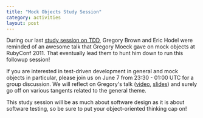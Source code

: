 ```yaml
---
title: "Mock Objects Study Session"
category: activities
layout: post
---
```


During our last [study session on
TDD](http://mendicantuniversity.org/updates/2012/05/06/tdd-notes.html), Gregory Brown and Eric
Hodel were reminded of an awesome talk that Gregory Moeck gave on mock objects
at RubyConf 2011. That eventually lead them to hunt him down to run this
followup session!

If you are interested in test-driven development in general and mock objects in
particular, please join us on June 7 from 23:30 - 01:00 UTC for a group
discussion. We will reflect on Gregory's talk
([video](http://www.youtube.com/watch?v=R9FOchgTtLM),
[slides](https://speakerdeck.com/u/gmoeck/p/why-you-dont-get-mock-objects)) and surely go off
on various tangents related to the general theme.

This study session will be as much about software design as it is about software testing, so be sure to put your object-oriented thinking cap on!
